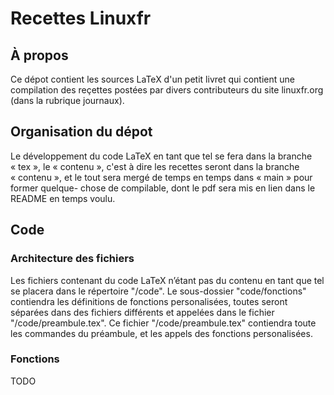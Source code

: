 # Recettes Linuxfr

## À propos


Ce dépot contient les sources LaTeX d'un petit livret qui contient une
compilation des reçettes postées par divers contributeurs du site linuxfr.org
(dans la rubrique journaux).

## Organisation du dépot

Le développement du code LaTeX en tant que tel se fera dans la branche « tex »,
le « contenu », c'est à dire les recettes seront dans la branche « contenu »,
et le tout sera mergé de temps en temps dans « main » pour former quelque-
chose de compilable, dont le pdf sera mis en lien dans le README en temps
voulu.

## Code

### Architecture des fichiers


Les fichiers contenant du code LaTeX n’étant pas du contenu en tant que tel se placera dans le répertoire "/code".
Le sous-dossier "code/fonctions" contiendra les définitions de fonctions personalisées, toutes seront séparées dans des fichiers différents et appelées dans le fichier "/code/preambule.tex". Ce fichier "/code/preambule.tex" contiendra toute les commandes du préambule, et les appels des fonctions personalisées.

### Fonctions

TODO